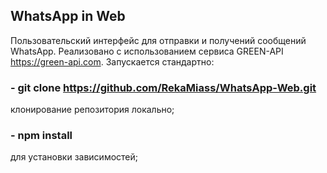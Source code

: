 ## WhatsApp in Web

Пользовательский интерфейс для отправки и получений сообщений WhatsApp. Реализовано с использованием сервиса GREEN-API https://green-api.com.
Запускается стандартно:

### - git clone https://github.com/RekaMiass/WhatsApp-Web.git
клонирование репозитория локально;

### - npm install
для установки зависимостей;

